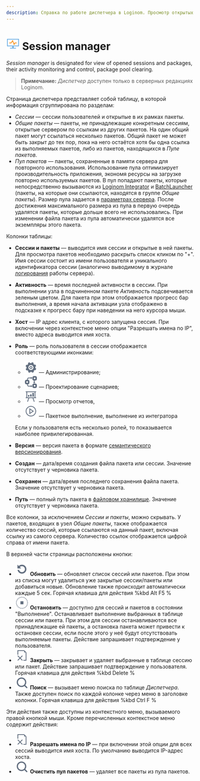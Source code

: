 ```yaml
---
description: Справка по работе диспетчера в Loginom. Просмотр открытых сессий и пакетов. Мониторинг и управление активностью сессий, очистка пула пакетов. Общие сведения о колонках таблицы диспетчера.
---
```

# ![Parameters](./../images/icons/common/admin-system-objects/manager_default.svg) Session manager

*Session manager* is designated for view of opened sessions and packages, their activity monitoring and control, package pool clearing.

> **Примечание:** *Диспетчер* доступен только в серверных редакциях Loginom.

Страница диспетчера представляет собой таблицу, в которой информация сгруппирована по разделам:

* *Сессии* — сессии пользователей и открытые в их рамках пакеты.
* *Общие пакеты* — пакеты, не принадлежащие конкретным сессиям, открытые сервером по ссылкам из других пакетов. На один общий пакет могут ссылаться несколько пакетов. Общий пакет не может быть закрыт до тех пор, пока на него остаётся хотя бы одна ссылка из выполняемых пакетов, либо из пакетов, находящихся в *Пуле пакетов*.
* *Пул пакетов* — пакеты, сохраненные в памяти сервера для повторного использования. Использование пула оптимизирует производительность приложения, экономя ресурсы на загрузке повторно используемых пакетов. В пул попадают пакеты, которые непосредственно вызываются из [Loginom Integrator](https://help.loginom.ru/adminguide/windows/integrator/) и [BatchLauncher](./../workflow/batchlauncher.md) (пакеты, на которые они ссылаются, находятся в группе *Общие пакеты*). Размер пула задается в [параметрах сервера](./parameters.md). После достижения максимального размера из пула в первую очередь удалятся пакеты, которые дольше всего не использовались. При изменении файла пакета из пула автоматически удалятся все экземпляры этого пакета.

Колонки таблицы:

* **Сессии и пакеты** — выводится имя сессии и открытые в ней пакеты. Для просмотра пакетов необходимо раскрыть список кликом по "+". Имя сессии состоит из имени пользователя и уникального идентификатора сессии (аналогично выводимому в журнале [логирования](./../admin/parameters.md#parametry-logirovaniya) работы сервера).
* **Активность** — время последней активности в сессии. При выполнении узла в подчиненном пакете *Активность* подсвечивается зеленым цветом. Для пакета при этом отображается прогресс бар выполнения, а время начала активации узла отображено в подсказке к прогресс бару при наведении на него курсора мыши.
* **Хост** — IP адрес клиента, с которого запущена сессия. При включении через контекстное меню опции "Разрешать имена по IP", вместо адреса выводится имя хоста.
* **Роль** — роль пользователя в сессии отображается соответствующими иконками:
   * ![Параметры](./../images/icons/admin/user-roles/admin_default.svg) — Администрирование;
   * ![Параметры](./../images/icons/admin/user-roles/design_default.svg) — Проектирование сценариев;
   * ![Параметры](./../images/icons/admin/user-roles/viewer_default.svg) — Просмотр отчетов,
   * ![Параметры](./../images/icons/admin/user-roles/execute_default.svg) — Пакетное выполнение, выполнение из интегратора

   Если у пользователя есть несколько ролей, то показывается наиболее привилегированная.
* **Версия** — версия пакета в формате [семантического версионирования](https://semver.org/lang/ru/).
* **Создан** — дата/время создания файла пакета или сессии. Значение отсутствует у черновика пакета.
* **Сохранен** — дата/время последнего сохранения файла пакета. Значение отсутствует у черновика пакета.
* **Путь** — полный путь пакета в [файловом хранилище](./../location_user_files.md). Значение отсутствует у черновика пакета.

Все колонки, за исключением *Сессии и пакеты*, можно скрывать. У пакетов, входящих в узел *Общие пакеты*, также отображается количество сессий, которые ссылаются на данный пакет, включая ссылку из самого сервера. Количество ссылок отображается цифрой справа от имени пакета.

В верхней части страницы расположены кнопки:

* ![Обновить](./../images/icons/common/toolbar-controls/refresh_default.svg) **Обновить** — обновляет список сессий или пакетов. При этом из списка могут удалиться уже закрытые сессии/пакеты или добавиться новые. Обновление также происходит автоматически каждые 5 сек. Горячая клавиша для действия %kbd Alt F5 %
* ![Остановить](./../images/icons/common/toolbar-controls/stop_default.svg) **Остановить** — доступно для сессий и пакетов в состоянии "Выполнение". Останавливает выполнение выбранных в таблице сессии или пакета. При этом для сессии останавливаются все принадлежащие ей пакеты, а остановка пакета может привести к остановке сессии, если после этого у неё будут отсутствовать выполняемые пакеты. Действие запрашивает подтверждение у пользователя.
* ![Закрыть](./../images/icons/common/toolbar-controls/close_default.svg) **Закрыть** — закрывает и удаляет выбранные в таблице сессию или пакет. Действие запрашивает подтверждение у пользователя. Горячая клавиша для действия %kbd Delete %
* ![Поиск](./../images/icons/common/toolbar-controls/zoom_default.svg) **Поиск** — вызывает меню поиска по таблице *Диспетчера*. Также доступен поиск по каждой колонке через меню в заголовке колонки. Горячая клавиша для действия %kbd Ctrl F %

Эти действия также доступны из контекстного меню, вызываемого правой кнопкой мыши. Кроме перечисленных контекстное меню содержит действия:

* ![Разрешать имена по IP](./../images/icons/common/toolbar-controls/close_default.svg) **Разрешать имена по IP** — при включении этой опции для всех сессий выводится имя хоста. По умолчанию выводится IP-адрес хоста.
* ![Очистить пул пакетов](./../images/icons/common/toolbar-controls/zoom_default.svg) **Очистить пул пакетов** — удаляет все пакеты из пула пакетов.
